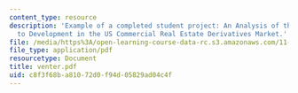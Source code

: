 ```yaml
---
content_type: resource
description: 'Example of a completed student project: An Analysis of the Barriers
  to Development in the US Commercial Real Estate Derivatives Market.'
file: /media/https%3A/open-learning-course-data-rc.s3.amazonaws.com/11-434j-advanced-topics-in-real-estate-finance-spring-2007/c8f3f68ba81072d0f94d05829ad04c4f_venter.pdf
file_type: application/pdf
resourcetype: Document
title: venter.pdf
uid: c8f3f68b-a810-72d0-f94d-05829ad04c4f
---
```

